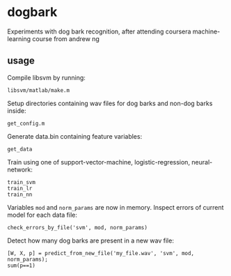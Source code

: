 # dogbark
Experiments with dog bark recognition, after attending coursera machine-learning course from andrew ng

## usage
Compile libsvm by running:
```
libsvm/matlab/make.m
```
Setup directories containing wav files for dog barks and non-dog barks inside:
```
get_config.m
```
Generate data.bin containing feature variables:
```
get_data
```
Train using one of support-vector-machine, logistic-regression, neural-network:
```
train_svm
train_lr
train_nn
```
Variables `mod` and `norm_params` are now in memory.
Inspect errors of current model for each data file:
```
check_errors_by_file('svm', mod, norm_params)
```
Detect how many dog barks are present in a new wav file:
```
[W, X, p] = predict_from_new_file('my_file.wav', 'svm', mod, norm_params);
sum(p==1)
```

